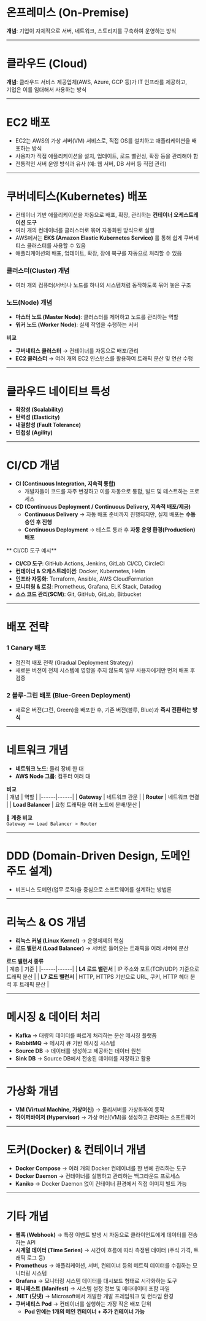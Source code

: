 # 온프레미스 (On-Premise)
**개념**: 기업이 자체적으로 서버, 네트워크, 스토리지를 구축하여 운영하는 방식

---

# 클라우드 (Cloud)
**개념**: 클라우드 서비스 제공업체(AWS, Azure, GCP 등)가 IT 인프라를 제공하고,  
기업은 이를 임대해서 사용하는 방식

---

# EC2 배포
- EC2는 AWS의 가상 서버(VM) 서비스로, 직접 OS를 설치하고 애플리케이션을 배포하는 방식  
- 사용자가 직접 애플리케이션을 설치, 업데이트, 로드 밸런싱, 확장 등을 관리해야 함  
- 전통적인 서버 운영 방식과 유사 (예: 웹 서버, DB 서버 등 직접 관리)

---

# 쿠버네티스(Kubernetes) 배포
- 컨테이너 기반 애플리케이션을 자동으로 배포, 확장, 관리하는 **컨테이너 오케스트레이션 도구**
- 여러 개의 컨테이너를 클러스터로 묶어 자동화된 방식으로 실행  
- AWS에서는 **EKS (Amazon Elastic Kubernetes Service)** 를 통해 쉽게 쿠버네티스 클러스터를 사용할 수 있음  
- 애플리케이션의 배포, 업데이트, 확장, 장애 복구를 자동으로 처리할 수 있음  

###  클러스터(Cluster) 개념
- 여러 개의 컴퓨터(서버)나 노드를 하나의 시스템처럼 동작하도록 묶어 놓은 구조  

###  노드(Node) 개념
- **마스터 노드 (Master Node)**: 클러스터를 제어하고 노드를 관리하는 역할  
- **워커 노드 (Worker Node)**: 실제 작업을 수행하는 서버  

 **비교**  
- **쿠버네티스 클러스터** → 컨테이너를 자동으로 배포/관리  
- **EC2 클러스터** → 여러 개의 EC2 인스턴스를 활용하여 트래픽 분산 및 연산 수행  

---

# 클라우드 네이티브 특성  
- **확장성 (Scalability)**  
- **탄력성 (Elasticity)**  
- **내결함성 (Fault Tolerance)**  
- **민첩성 (Agility)**  

---

# CI/CD 개념  
- **CI (Continuous Integration, 지속적 통합)**  
  - 개발자들이 코드를 자주 변경하고 이를 자동으로 통합, 빌드 및 테스트하는 프로세스  
- **CD (Continuous Deployment / Continuous Delivery, 지속적 배포/제공)**  
  - **Continuous Delivery** → 자동 배포 준비까지 진행되지만, 실제 배포는 **수동 승인 후 진행**  
  - **Continuous Deployment** → 테스트 통과 후 **자동 운영 환경(Production) 배포**  

** CI/CD 도구 예시**  
- **CI/CD 도구**: GitHub Actions, Jenkins, GitLab CI/CD, CircleCI  
- **컨테이너 & 오케스트레이션**: Docker, Kubernetes, Helm  
- **인프라 자동화**: Terraform, Ansible, AWS CloudFormation  
- **모니터링 & 로깅**: Prometheus, Grafana, ELK Stack, Datadog  
- **소스 코드 관리(SCM)**: Git, GitHub, GitLab, Bitbucket  

---

# 배포 전략  
### 1️ **Canary 배포**
- 점진적 배포 전략 (Gradual Deployment Strategy)  
- 새로운 버전이 전체 시스템에 영향을 주지 않도록 일부 사용자에게만 먼저 배포 후 검증  

### 2️ **블루-그린 배포 (Blue-Green Deployment)**
- 새로운 버전(그린, Green)을 배포한 후, 기존 버전(블루, Blue)과 **즉시 전환하는 방식**  

---

# 네트워크 개념  
- **네트워크 노드**: 물리 장비 한 대  
- **AWS Node 그룹**: 컴퓨터 여러 대  

 **비교**  
| 개념 | 역할 |
|------|------|
| **Gateway** | 네트워크 관문 |
| **Router** | 네트워크 연결 |
| **Load Balancer** | 요청 트래픽을 여러 노드에 분배/분산 |

**🔹 계층 비교**  
`Gateway >= Load Balancer > Router`

---

# DDD (Domain-Driven Design, 도메인 주도 설계)  
- 비즈니스 도메인(업무 로직)을 중심으로 소프트웨어를 설계하는 방법론  

---

# 리눅스 & OS 개념  
- **리눅스 커널 (Linux Kernel)** → 운영체제의 핵심  
- **로드 밸런서 (Load Balancer)** → 서버로 들어오는 트래픽을 여러 서버에 분산  

 **로드 밸런서 종류**  
| 계층 | 기준 |
|------|------|
| **L4 로드 밸런서** | IP 주소와 포트(TCP/UDP) 기준으로 트래픽 분산 |
| **L7 로드 밸런서** | HTTP, HTTPS 기반으로 URL, 쿠키, HTTP 헤더 분석 후 트래픽 분산 |

---

# 메시징 & 데이터 처리  
- **Kafka** → 대량의 데이터를 빠르게 처리하는 분산 메시징 플랫폼  
- **RabbitMQ** → 메시지 큐 기반 메시징 시스템  
- **Source DB** → 데이터를 생성하고 제공하는 데이터 원천  
- **Sink DB** → Source DB에서 전송된 데이터를 저장하고 활용  

---

# 가상화 개념  
- **VM (Virtual Machine, 가상머신)** → 물리서버를 가상화하여 동작  
- **하이퍼바이저 (Hypervisor)** → 가상 머신(VM)을 생성하고 관리하는 소프트웨어  

---

# 도커(Docker) & 컨테이너 개념  
- **Docker Compose** → 여러 개의 Docker 컨테이너를 한 번에 관리하는 도구  
- **Docker Daemon** → 컨테이너를 실행하고 관리하는 백그라운드 프로세스  
- **Kaniko** → Docker Daemon 없이 컨테이너 환경에서 직접 이미지 빌드 가능  

---

# 기타 개념  
- **웹훅 (Webhook)** → 특정 이벤트 발생 시 자동으로 클라이언트에게 데이터를 전송하는 API  
- **시계열 데이터 (Time Series)** → 시간이 흐름에 따라 측정된 데이터 (주식 가격, 트래픽 로그 등)  
- **Prometheus** → 애플리케이션, 서버, 컨테이너 등의 메트릭 데이터를 수집하는 모니터링 시스템  
- **Grafana** → 모니터링 시스템 데이터를 대시보드 형태로 시각화하는 도구  
- **메니페스트 (Manifest)** → 시스템 설정 정보 및 메타데이터 포함 파일  
- **.NET (닷넷)** → Microsoft에서 개발한 개발 프레임워크 및 런타임 환경  
- **쿠버네티스 Pod** → 컨테이너를 실행하는 가장 작은 배포 단위  
  - **Pod 안에는 1개의 메인 컨테이너 + 추가 컨테이너 가능**  